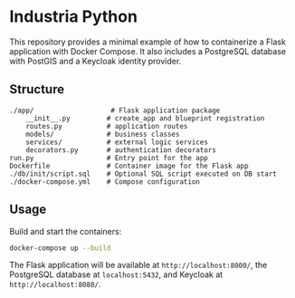 # Industria Python

This repository provides a minimal example of how to containerize a Flask application with Docker Compose. It also includes a PostgreSQL database with PostGIS and a Keycloak identity provider.

## Structure

```
./app/                   # Flask application package
    __init__.py         # create_app and blueprint registration
    routes.py           # application routes
    models/             # business classes
    services/           # external logic services
    decorators.py       # authentication decorators
run.py                  # Entry point for the app
Dockerfile              # Container image for the Flask app
./db/init/script.sql    # Optional SQL script executed on DB start
./docker-compose.yml    # Compose configuration
```

## Usage

Build and start the containers:

```bash
docker-compose up --build
```

The Flask application will be available at `http://localhost:8000/`, the PostgreSQL database at `localhost:5432`, and Keycloak at `http://localhost:8080/`.
